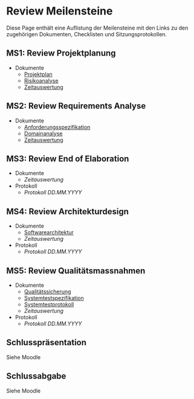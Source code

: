 # Review Meilensteine

Diese Page enthält eine Auflistung der Meilensteine mit den Links zu den zugehörigen Dokumenten, Checklisten und Sitzungsprotokollen.

## MS1: Review Projektplanung

- Dokumente
    - [Projektplan](../documentation/projektplan/projektplan.md)
    - [Risikoanalyse](../documentation/projektplan/risikoanalyse.md)
    - [Zeitauswertung](./documentation/timereport.md)

## MS2: Review Requirements Analyse

- Dokumente
    - [Anforderungsspezifikation](../documentation/analyse/anforderungsspezifikation.md)
    - [Domainanalyse](../documentation/analyse/domainanalyse.md)
    - [Zeitauswertung](./documentation/timereport.md)

## MS3: Review End of Elaboration

- Dokumente
    - *Zeitauswertung*
- Protokoll
    - *Protokoll DD.MM.YYYY*

## MS4: Review Architekturdesign

- Dokumente
    - [Softwarearchitektur](../documentation/design/softwarearchitektur.md)
    - *Zeitauswertung*
- Protokoll
    - *Protokoll DD.MM.YYYY*

## MS5: Review Qualitätsmassnahmen

- Dokumente
    - [Qualitätssicherung](../documentation/qualitaetsmanagement/qualitaetssicherung.md)
    - [Systemtestspezifikation](../documentation/qualitaetsmanagement/systemtestspezifikation.md)
    - [Systemtestprotokoll](../documentation/qualitaetsmanagement/systemtestprotokoll.md)
    - *Zeitauswertung*
- Protokoll
    - *Protokoll DD.MM.YYYY*

## Schlusspräsentation

Siehe Moodle

## Schlussabgabe

Siehe Moodle
